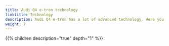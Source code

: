 ```yaml
---
title: Audi Q4 e-tron technology
linktitle: Technology
description: Audi Q4 e-tron has a lot of advanced technology. Here you find the details about the different areas.
weight: 7
---
```



{{% children description="true" depth="1" %}}
